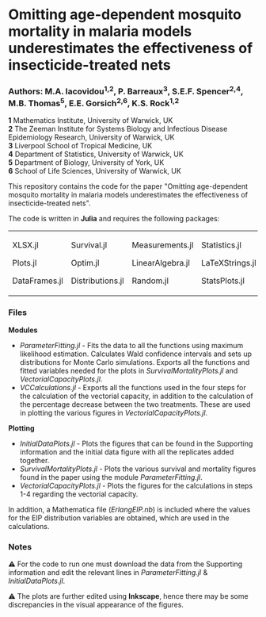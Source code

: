 # Omitting age-dependent mosquito mortality in malaria models underestimates the effectiveness of insecticide-treated nets

### Authors: M.A. Iacovidou<sup>1,2</sup>, P. Barreaux<sup>3</sup>, S.E.F. Spencer<sup>2,4</sup>, M.B. Thomas<sup>5</sup>, E.E. Gorsich<sup>2,6</sup>, K.S. Rock<sup>1,2</sup>

**1** Mathematics Institute, University of Warwick, UK \
**2** The Zeeman Institute for Systems Biology and Infectious Disease Epidemiology Research, University of Warwick, UK \
**3** Liverpool School of Tropical Medicine, UK \
**4** Department of Statistics, University of Warwick, UK \
**5** Department of Biology, University of York, UK \
**6** School of Life Sciences, University of Warwick, UK


This repository contains the code for the paper "Omitting age-dependent mosquito mortality in malaria models underestimates the effectiveness of insecticide-treated nets".

The code is written in **Julia** and requires the following packages:

<table>
<td>
  <p> XLSX.jl </p>
  <p> Plots.jl </p>
  <p> DataFrames.jl </p>
</td>
<td>
  <p> Survival.jl </p>
  <p> Optim.jl </p>
  <p> Distributions.jl </p>
</td>
<td>
  <p> Measurements.jl </p>
  <p> LinearAlgebra.jl </p>
  <p> Random.jl </p>
</td>
<td>
  <p> Statistics.jl </p>
  <p> LaTeXStrings.jl </p>
  <p> StatsPlots.jl </p>
</td>
<td>
  <p> QuadGK.jl </p>
  <p> Cuba.jl </p>
</td>
</table>

### Files
**Modules**
- _ParameterFitting.jl_ - Fits the data to all the functions using maximum likelihood estimation. Calculates Wald confidence intervals and sets up distributions for Monte Carlo simulations. Exports all the functions and fitted variables needed for the plots in _SurvivalMortalityPlots.jl_ and _VectorialCapacityPlots.jl_. 
- _VCCalculations.jl_ - Exports all the functions used in the four steps for the calculation of the vectorial capacity, in addition to the calculation of the percentage decrease between the two treatments. These are used in plotting the various figures in _VectorialCapacityPlots.jl_.

**Plotting**
- _InitialDataPlots.jl_ - Plots the figures that can be found in the Supporting information and the initial data figure with all the replicates added together.
- _SurvivalMortalityPlots.jl_ - Plots the various survival and mortality figures found in the paper using the module _ParameterFitting.jl_.
- _VectorialCapacityPlots.jl_ - Plots the figures for the calculations in steps 1-4 regarding the vectorial capacity.

In addition, a Mathematica file (_ErlangEIP.nb_) is included where the values for the EIP distribution variables are obtained, which are used in the calculations.

### Notes
⚠️ For the code to run one must download the data from the Supporting information and edit the relevant lines in _ParameterFitting.jl_ & _InitialDataPlots.jl_.

⚠️ The plots are further edited using **Inkscape**, hence there may be some discrepancies in the visual appearance of the figures.
